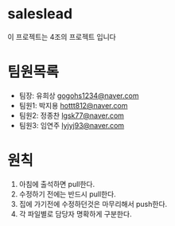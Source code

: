 # saleslead
이 프로젝트는 4조의 프로젝트 입니다

# 팀원목록
- 팀장: 유희상 gogohs1234@naver.com
- 팀원1: 박지용 hottt812@naver.com
- 팀원2: 정종찬 lgsk77@naver.com
- 팀원3: 임연주 lyjyj93@naver.com

# 원칙	
1. 아침에 출석하면 pull한다.	
2. 수정하기 전에는 반드시 pull한다.		
3. 집에 가기전에 수정하던것은 마무리해서 push한다.	
4. 각 파일별로 담당자 명확하게 구분한다.